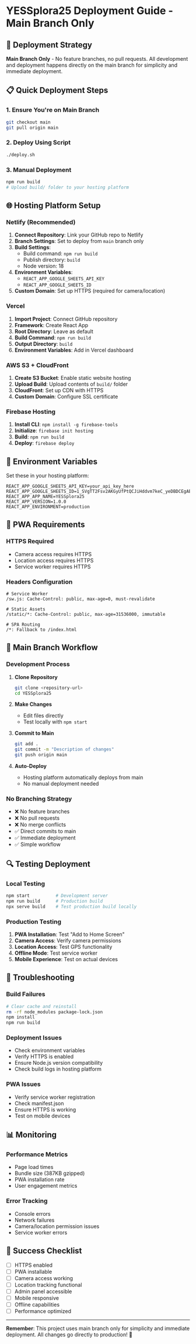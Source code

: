 # YESSplora25 Deployment Guide - Main Branch Only

## 🚀 Deployment Strategy

**Main Branch Only** - No feature branches, no pull requests. All development and deployment happens directly on the main branch for simplicity and immediate deployment.

## 📋 Quick Deployment Steps

### 1. Ensure You're on Main Branch
```bash
git checkout main
git pull origin main
```

### 2. Deploy Using Script
```bash
./deploy.sh
```

### 3. Manual Deployment
```bash
npm run build
# Upload build/ folder to your hosting platform
```

## 🌐 Hosting Platform Setup

### Netlify (Recommended)
1. **Connect Repository**: Link your GitHub repo to Netlify
2. **Branch Settings**: Set to deploy from `main` branch only
3. **Build Settings**:
   - Build command: `npm run build`
   - Publish directory: `build`
   - Node version: 18
4. **Environment Variables**:
   - `REACT_APP_GOOGLE_SHEETS_API_KEY`
   - `REACT_APP_GOOGLE_SHEETS_ID`
5. **Custom Domain**: Set up HTTPS (required for camera/location)

### Vercel
1. **Import Project**: Connect GitHub repository
2. **Framework**: Create React App
3. **Root Directory**: Leave as default
4. **Build Command**: `npm run build`
5. **Output Directory**: `build`
6. **Environment Variables**: Add in Vercel dashboard

### AWS S3 + CloudFront
1. **Create S3 Bucket**: Enable static website hosting
2. **Upload Build**: Upload contents of `build/` folder
3. **CloudFront**: Set up CDN with HTTPS
4. **Custom Domain**: Configure SSL certificate

### Firebase Hosting
1. **Install CLI**: `npm install -g firebase-tools`
2. **Initialize**: `firebase init hosting`
3. **Build**: `npm run build`
4. **Deploy**: `firebase deploy`

## 🔧 Environment Variables

Set these in your hosting platform:

```env
REACT_APP_GOOGLE_SHEETS_API_KEY=your_api_key_here
REACT_APP_GOOGLE_SHEETS_ID=1_SVgTT2Fsv2AKGyUfPtQCJiHddvm7keC_yeDBDCEgAE
REACT_APP_APP_NAME=YESSplora25
REACT_APP_VERSION=1.0.0
REACT_APP_ENVIRONMENT=production
```

## 📱 PWA Requirements

### HTTPS Required
- Camera access requires HTTPS
- Location access requires HTTPS
- Service worker requires HTTPS

### Headers Configuration
```nginx
# Service Worker
/sw.js: Cache-Control: public, max-age=0, must-revalidate

# Static Assets
/static/*: Cache-Control: public, max-age=31536000, immutable

# SPA Routing
/*: Fallback to /index.html
```

## 🎯 Main Branch Workflow

### Development Process
1. **Clone Repository**
   ```bash
   git clone <repository-url>
   cd YESSplora25
   ```

2. **Make Changes**
   - Edit files directly
   - Test locally with `npm start`

3. **Commit to Main**
   ```bash
   git add .
   git commit -m "Description of changes"
   git push origin main
   ```

4. **Auto-Deploy**
   - Hosting platform automatically deploys from main
   - No manual deployment needed

### No Branching Strategy
- ❌ No feature branches
- ❌ No pull requests
- ❌ No merge conflicts
- ✅ Direct commits to main
- ✅ Immediate deployment
- ✅ Simple workflow

## 🔍 Testing Deployment

### Local Testing
```bash
npm start          # Development server
npm run build      # Production build
npx serve build    # Test production build locally
```

### Production Testing
1. **PWA Installation**: Test "Add to Home Screen"
2. **Camera Access**: Verify camera permissions
3. **Location Access**: Test GPS functionality
4. **Offline Mode**: Test service worker
5. **Mobile Experience**: Test on actual devices

## 🚨 Troubleshooting

### Build Failures
```bash
# Clear cache and reinstall
rm -rf node_modules package-lock.json
npm install
npm run build
```

### Deployment Issues
- Check environment variables
- Verify HTTPS is enabled
- Ensure Node.js version compatibility
- Check build logs in hosting platform

### PWA Issues
- Verify service worker registration
- Check manifest.json
- Ensure HTTPS is working
- Test on mobile devices

## 📊 Monitoring

### Performance Metrics
- Page load times
- Bundle size (387KB gzipped)
- PWA installation rate
- User engagement metrics

### Error Tracking
- Console errors
- Network failures
- Camera/location permission issues
- Service worker errors

## 🎉 Success Checklist

- [ ] HTTPS enabled
- [ ] PWA installable
- [ ] Camera access working
- [ ] Location tracking functional
- [ ] Admin panel accessible
- [ ] Mobile responsive
- [ ] Offline capabilities
- [ ] Performance optimized

---

**Remember**: This project uses main branch only for simplicity and immediate deployment. All changes go directly to production! 🚀
